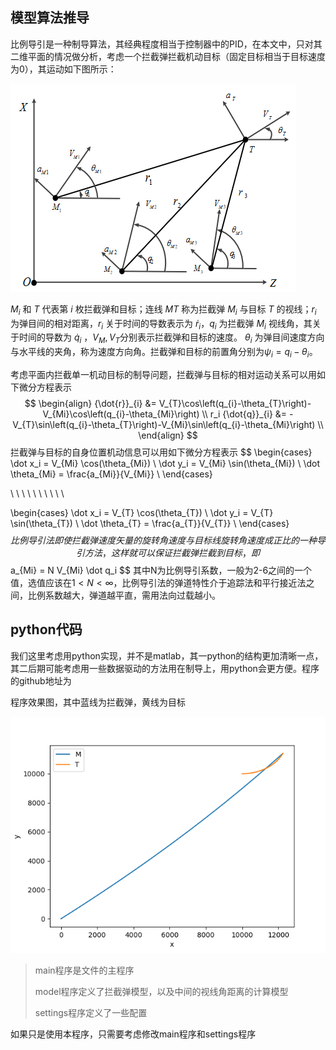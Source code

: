 ## 模型算法推导

比例导引是一种制导算法，其经典程度相当于控制器中的PID，在本文中，只对其二维平面的情况做分析，考虑一个拦截弹拦截机动目标（固定目标相当于目标速度为0），其运动如下图所示：

![image-20230517104015929](README.assets/image-20230517104015929.png)

$M_i$ 和 $T$ 代表第 $i$ 枚拦截弹和目标；连线 $MT$ 称为拦截弹 $M_i$ 与目标 $T$ 的视线；$r_i$ 为弹目间的相对距离，$r_i$ 关于时间的导数表示为 $\dot r_i$，$q_i$ 为拦截弹 $M_i$ 视线角，其关于时间的导数为 $\dot q_i$  ，$V_M,V_T$分别表示拦截弹和目标的速度。 $\theta_i$ 为弹目间速度方向与水平线的夹角，称为速度方向角。拦截弹和目标的前置角分别为$\psi_i = q_i - \theta_i$。

考虑平面内拦截单一机动目标的制导问题，拦截弹与目标的相对运动关系可以用如下微分方程表示
$$
\begin{align}
{\dot{r}}_{i} &= V_{T}\cos\left(q_{i}-\theta_{T}\right)-V_{Mi}\cos\left(q_{i}-\theta_{Mi}\right) \\
r_i {\dot{q}}_{i} &= - V_{T}\sin\left(q_{i}-\theta_{T}\right)-V_{Mi}\sin\left(q_{i}-\theta_{Mi}\right) \\
\end{align}
$$
拦截弹与目标的自身位置机动信息可以用如下微分方程表示
$$
\begin{cases}
\dot x_i = V_{Mi} \cos(\theta_{Mi}) \\
\dot y_i = V_{Mi} \sin(\theta_{Mi}) \\
\dot \theta_{Mi} = \frac{a_{Mi}}{V_{Mi}} \\
\end{cases}

\ \ \ \ \ \ \ \ \ \ 

\begin{cases}
\dot x_i = V_{T} \cos(\theta_{T}) \\
\dot y_i = V_{T} \sin(\theta_{T}) \\
\dot \theta_{T} = \frac{a_{T}}{V_{T}} \\
\end{cases}
$$
比例导引法即使拦截弹速度矢量的旋转角速度与目标线旋转角速度成正比的一种导引方法，这样就可以保证拦截弹拦截到目标，即
$$
a_{Mi} = N  V_{Mi} \dot q_i
$$
其中N为比例导引系数，一般为2-6之间的一个值，选值应该在$1<N<\infty$，比例导引法的弹道特性介于追踪法和平行接近法之间，比例系数越大，弹道越平直，需用法向过载越小。

## python代码

我们这里考虑用python实现，并不是matlab，其一python的结构更加清晰一点，其二后期可能考虑用一些数据驱动的方法用在制导上，用python会更方便。程序的github地址为

程序效果图，其中蓝线为拦截弹，黄线为目标

<img src="README.assets/image-20230517103204578.png" alt="image-20230517103204578" style="zoom: 80%;" />

> main程序是文件的主程序
>
> model程序定义了拦截弹模型，以及中间的视线角距离的计算模型
>
> settings程序定义了一些配置

如果只是使用本程序，只需要考虑修改main程序和settings程序
